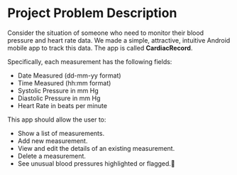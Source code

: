 # Project Problem Description

Consider the situation of someone who need to monitor their blood pressure and heart
rate data. We made a simple, attractive, intuitive Android mobile app to track this
data. The app is called **CardiacRecord**.

Specifically, each measurement has the following fields:
* Date Measured (dd-mm-yy format)
* Time Measured (hh:mm format)
* Systolic Pressure in mm Hg
* Diastolic Pressure in mm Hg
* Heart Rate in beats per minute

This app should allow the user to:

* Show a list of measurements.
* Add new measurement.
* View and edit the details of an existing measurement.
* Delete a measurement.
* See unusual blood pressures highlighted or flagged.
